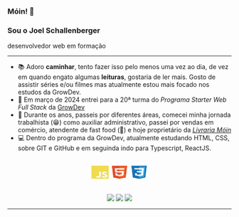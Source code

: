 ### Móin! 👋

### Sou o Joel Schallenberger
desenvolvedor web em formação

<hr>

- 📚 Adoro **caminhar**, tento fazer isso pelo menos uma vez ao dia, de vez em quando engato algumas **leituras**, gostaria de ler mais. Gosto de assistir séries e/ou filmes mas atualmente estou mais focado nos estudos da GrowDev.
- 🧮 Em março de 2024 entrei para a 20ª turma do _Programa Starter Web Full Stack_ da [GrowDev](https://www.growdev.com.br/)
- 🧾 Durante os anos, passeis por diferentes áreas, comecei minha jornada trabalhista (😁) como auxiliar administrativo, passei por vendas em comércio, atendente de fast food (🍔) e hoje proprietário da [_Livraria Móin_](https://www.instagram.com/livrariamoin)
- 💻 Dentro do programa da GrowDev, atualmente estudando HTML, CSS, sobre GIT e GitHub e em seguinda indo para Typescript, ReactJS.

<div style="display: inline_block" align="center"><br>
  <img align="center" alt="Rafa-Js" height="30" width="40" src="https://raw.githubusercontent.com/devicons/devicon/master/icons/javascript/javascript-plain.svg">
  <img align="center" alt="Rafa-HTML" height="30" width="40" src="https://raw.githubusercontent.com/devicons/devicon/master/icons/html5/html5-original.svg">
  <img align="center" alt="Rafa-CSS" height="30" width="40" src="https://raw.githubusercontent.com/devicons/devicon/master/icons/css3/css3-original.svg">
</div>

<br>
<br>

<div align="center"> 
   <a href="https://instagram.com/joelschall" target="_blank"><img src="https://img.shields.io/badge/-Instagram-%23E4405F?style=for-the-badge&logo=instagram&logoColor=white"           target="_blank"></a> 
  <a href = "mailto:joel.br@hotmail.de"><img src="https://img.shields.io/badge/-Gmail-%23333?style=for-the-badge&logo=gmail&logoColor=white" target="_blank"></a>
  <a href="https://www.linkedin.com/in/joel-schallenberger/" target="_blank"><img src="https://img.shields.io/badge/-LinkedIn-%230077B5?style=for-the-badge&logo=linkedin&logoColor=white" target="_blank"></a> 
</div>        

<hr>

<!-- <img width="30%" height="auto" align="right" alt="Joykishan's github stats" 
         src="https://github-readme-stats.vercel.app/api/top-langs/?username=joykishansharma&layout=compact" />
NOTE: Top languages does not indicate my skill level or something like that, it's a github metric of which languages i have the most code on github. -->
  </a>
 <!-- icons -->

